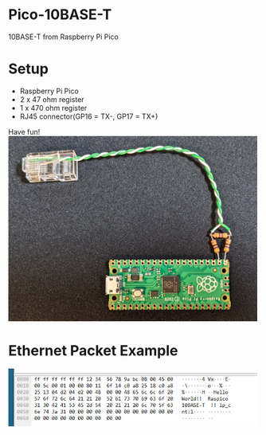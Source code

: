 # Pico-10BASE-T
10BASE-T from Raspberry Pi Pico

# Setup
* Raspberry Pi Pico
* 2 x 47 ohm register
* 1 x 470 ohm register
* RJ45 connector(GP16 = TX-, GP17 = TX+)

Have fun!  
<img src="doc/setup.png" width="500">  

# Ethernet Packet Example
<img src="doc/packet.png" width="500">  